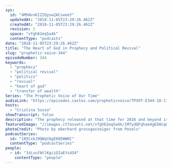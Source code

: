```yaml
---
sys:
  id: "4MhHvvKIZ2Qysw2ACswoeY"
  updatedAt: "2018-11-05T23:29:26.462Z"
  createdAt: "2018-11-05T23:29:26.462Z"
  revision: 1
  space: "vfgh62eq5a4k"
  contentType: "podcasts"
date: "2018-11-05T23:29:26.462Z"
title: "The Heart of God in Prophecy and Political Revival"
slug: "prophetic-voice-344"
episodeNumber: 344
keywords:
  - "prophecy"
  - "political revival"
  - "politics"
  - "revival"
  - "heart of god"
  - "transfer of wealth"
Series: "The Prophetic Voice of Our Time"
audioLink: "https://episodes.castos.com/propheticvoice/TPVOT-E344-18-11-03-04-The-Heart-of-God-in-Prophecy-and-Political-Revival.mp3"
hosts:
  - "Cristina Sosso"
showTranscript: false
description: "The prophecy released at that time for 2016 and beyond is this: The United States of America will experience a political revival if the people of God, especially the leaders, will unite and vote for righteousness. And when this manifests, the United States of America will enter its finest hour. The economy will take off, and we will do economic expansion as we continue to expand our influence all over the world, and that applies also to the Body of Christ. At the same time, the transfer of wealth, influence and affluence will manifest to those believers who are financing the preaching of the gospel and discipleship, those who have been a good steward, those that are righteous and are ready. So don’t focus on the wealth alone. In this upcoming election let us focus on the transfer of influence part, okay? A lot of times, God seems to be slow in manifesting prophecies. All are in His perfect timing, and prophecies are dependant on the condition of the body of Christ."
featuredImage: "//images.ctfassets.net/vfgh62eq5a4k/1MfydQFqhae4gEOACqGsme/e2a0f8cdb2fc327e647176ddb897942c/landscape-mountain-nature-12785442.jpg"
photoCredit: "Photo by eberhard grossgasteiger from Pexels"
podcastSeries:
  id: "185CxkJ9QWqYAgE86EWWOC"
  contentType: "podcastSeries"
people:
  - id: "3zLvufAtlKgiiGIaEYs4S4"
    contentType: "people"
---
```

